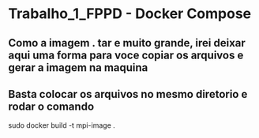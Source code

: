 # Trabalho_1_FPPD - Docker Compose

## Como a imagem . tar e muito grande, irei deixar aqui uma forma para voce copiar os arquivos e gerar a imagem na maquina
## Basta colocar os arquivos no mesmo diretorio e rodar o comando
sudo docker build -t mpi-image .
